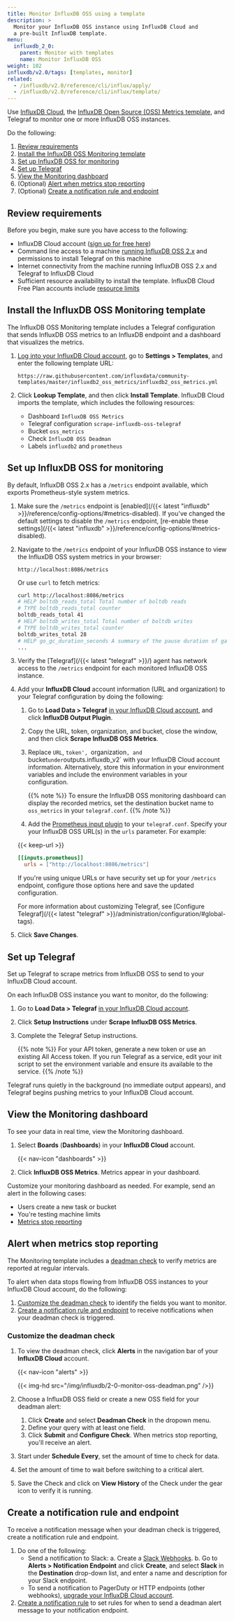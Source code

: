 ```yaml
---
title: Monitor InfluxDB OSS using a template
description: >
  Monitor your InfluxDB OSS instance using InfluxDB Cloud and
  a pre-built InfluxDB template.
menu:
  influxdb_2_0:
    parent: Monitor with templates
    name: Monitor InfluxDB OSS
weight: 102
influxdb/v2.0/tags: [templates, monitor]
related:
  - /influxdb/v2.0/reference/cli/influx/apply/
  - /influxdb/v2.0/reference/cli/influx/template/
---
```


Use [InfluxDB Cloud](/influxdb/cloud/), the [InfluxDB Open Source (OSS) Metrics template](https://github.com/influxdata/community-templates/tree/master/influxdb2_oss_metrics), and Telegraf to monitor one or more InfluxDB OSS instances.

Do the following:

1. [Review requirements](#review-requirements)
2. [Install the InfluxDB OSS Monitoring template](#install-the-influxdb-oss-monitoring-template)
3. [Set up InfluxDB OSS for monitoring](#set-up-influxdb-oss-for-monitoring)
4. [Set up Telegraf](#set-up-telegraf)
5. [View the Monitoring dashboard](#view-the-monitoring-dashboard)
6. (Optional) [Alert when metrics stop reporting](#alert-when-metrics-stop-reporting)
7. (Optional) [Create a notification rule and endpoint](#create-a-notification-rule-and-endpoint)

## Review requirements

Before you begin, make sure you have access to the following:

 - InfluxDB Cloud account ([sign up for free here](https://cloud2.influxdata.com/signup))
 - Command line access to a machine [running InfluxDB OSS 2.x](/influxdb/v2.0/install/) and permissions to install Telegraf on this machine
 - Internet connectivity from the machine running InfluxDB OSS 2.x and Telegraf to InfluxDB Cloud
 - Sufficient resource availability to install the template. InfluxDB Cloud Free Plan accounts include [resource limits](/influxdb/cloud/account-management/pricing-plans/#resource-limits/influxdb/cloud/account-management/pricing-plans/#resource-limits)

## Install the InfluxDB OSS Monitoring template

The InfluxDB OSS Monitoring template includes a Telegraf configuration that sends InfluxDB OSS metrics to an InfluxDB endpoint and a dashboard that visualizes the metrics.

1. [Log into your InfluxDB Cloud account](https://cloud2.influxdata.com/), go to **Settings > Templates**, and enter the following template URL:

    ```
    https://raw.githubusercontent.com/influxdata/community-templates/master/influxdb2_oss_metrics/influxdb2_oss_metrics.yml
    ```

2. Click **Lookup Template**, and then click **Install Template**. InfluxDB Cloud imports the template, which includes the following resources:
   - Dashboard `InfluxDB OSS Metrics`
   - Telegraf configuration `scrape-influxdb-oss-telegraf`
   - Bucket `oss_metrics`
   - Check `InfluxDB OSS Deadman`
   - Labels `influxdb2` and `prometheus`

## Set up InfluxDB OSS for monitoring

By default, InfluxDB OSS 2.x has a `/metrics` endpoint available, which exports Prometheus-style system metrics.

1. Make sure the `/metrics` endpoint is [enabled](/{{< latest "influxdb" >}}/reference/config-options/#metrics-disabled). If you've changed the default settings to disable the `/metrics` endpoint, [re-enable these settings](/{{< latest "influxdb" >}}/reference/config-options/#metrics-disabled).
2. Navigate to the `/metrics` endpoint of your InfluxDB OSS instance to view the InfluxDB OSS system metrics in your browser: 

    ```
    http://localhost:8086/metrics
    ```

    Or use `curl` to fetch metrics:

      ```sh
      curl http://localhost:8086/metrics
      # HELP boltdb_reads_total Total number of boltdb reads
      # TYPE boltdb_reads_total counter
      boltdb_reads_total 41
      # HELP boltdb_writes_total Total number of boltdb writes
      # TYPE boltdb_writes_total counter
      boltdb_writes_total 28
      # HELP go_gc_duration_seconds A summary of the pause duration of garbage collection cycles.
      ...
      ```
3. Verify the [Telegraf](/{{< latest "telegraf" >}}/) agent has network access to the `/metrics` endpoint for each monitored InfluxDB OSS instance.

4. Add your **InfluxDB Cloud** account information (URL and organization) to your Telegraf configuration by doing the following:
   1. Go to **Load Data > Telegraf** [in your InfluxDB Cloud account](https://cloud2.influxdata.com/), and click **InfluxDB Output Plugin**.
   2. Copy the URL, token, organization, and bucket, close the window, and then click **Scrape InfluxDB OSS Metrics**.
   3. Replace `URL`, `token', `organization`, and `bucket` under `outputs.influxdb_v2` with your InfluxDB Cloud account information. Alternatively, store this information in your environment variables and include the environment variables in your configuration.

      {{% note %}}
To ensure the InfluxDB OSS monitoring dashboard can display the recorded metrics, set the destination bucket name to `oss_metrics` in your `telegraf.conf`.
      {{% /note %}}

   4. Add the [Prometheus input plugin](https://github.com/influxdata/telegraf/blob/release-1.19/plugins/inputs/prometheus/README.md) to your `telegraf.conf`. Specify your your InfluxDB OSS URL(s) in the `urls` parameter. For example:
   
    {{< keep-url >}}
     ```toml
     [[inputs.prometheus]]
       urls = ["http://localhost:8086/metrics"]
     ``` 
     
     If you're using unique URLs or have security set up for your `/metrics` endpoint, configure those options here and save the updated configuration.

      For more information about customizing Telegraf, see [Configure Telegraf](/{{< latest "telegraf" >}}/administration/configuration/#global-tags).
5. Click **Save Changes**.

## Set up Telegraf

Set up Telegraf to scrape metrics from InfluxDB OSS to send to your InfluxDB Cloud account.

On each InfluxDB OSS instance you want to monitor, do the following:

1. Go to **Load Data > Telegraf** [in your InfluxDB Cloud account](https://cloud2.influxdata.com/).
2. Click **Setup Instructions** under **Scrape InfluxDB OSS Metrics**. 
3. Complete the Telegraf Setup instructions.

      {{% note %}}
For your API token, generate a new token or use an existing All Access token. If you run Telegraf as a service, edit your init script to set the environment variable and ensure its available to the service.
      {{% /note %}}

Telegraf runs quietly in the background (no immediate output appears), and Telegraf begins pushing metrics to your InfluxDB Cloud account.

## View the Monitoring dashboard

To see your data in real time, view the Monitoring dashboard.

1. Select **Boards** (**Dashboards**) in your **InfluxDB Cloud** account.

    {{< nav-icon "dashboards" >}}

2. Click **InfluxDB OSS Metrics**. Metrics appear in your dashboard.

Customize your monitoring dashboard as needed. For example, send an alert in the following cases:
- Users create a new task or bucket
- You're testing machine limits
- [Metrics stop reporting](#alert-when-metrics-stop-reporting)

## Alert when metrics stop reporting

The Monitoring template includes a [deadman check](/influxdb/cloud/monitor-alert/checks/create/#deadman-check) to verify metrics are reported at regular intervals.

To alert when data stops flowing from InfluxDB OSS instances to your InfluxDB Cloud account, do the following:

1. [Customize the deadman check](#customize-the-deadman-check) to identify the fields you want to monitor.
2. [Create a notification rule and endpoint](#create-a-notification-rule-and-endpoint) to receive notifications when your deadman check is triggered.

### Customize the deadman check

1.  To view the deadman check, click **Alerts** in the navigation bar of your **InfluxDB Cloud** account.

    {{< nav-icon "alerts" >}}

      {{< img-hd src="/img/influxdb/2-0-monitor-oss-deadman.png" />}}
2. Choose a InfluxDB OSS field or create a new OSS field for your deadman alert:
   1. Click **Create** and select **Deadman Check** in the dropown menu.
   2. Define your query with at least one field.
   3. Click **Submit** and **Configure Check**.
   When metrics stop reporting, you'll receive an alert.
3. Start under **Schedule Every**, set the amount of time to check for data.
4. Set the amount of time to wait before switching to a critical alert.
5. Save the Check and click on **View History** of the Check under the gear icon to verify it is running.  

## Create a notification rule and endpoint

To receive a notification message when your deadman check is triggered, create a notification rule and endpoint.

1. Do one of the following:
   - Send a notification to Slack:
      a. Create a [Slack Webhooks](https://api.slack.com/messaging/webhooks).
      b. Go to **Alerts > Notification Endpoint** and click **Create**, and select **Slack** in the **Destination** drop-down list, and enter a name and description for your Slack endpoint.
   - To send a notification to PagerDuty or HTTP endpoints (other webhooks), [upgrade your InfluxDB Cloud account](/influxdb/cloud/account-management/billing/#upgrade-to-usage-based-plan).
2. [Create a notification rule](/influxdb/cloud/monitor-alert/notification-rules/create/) to set rules for when to send a deadman alert message to your notification endpoint.
